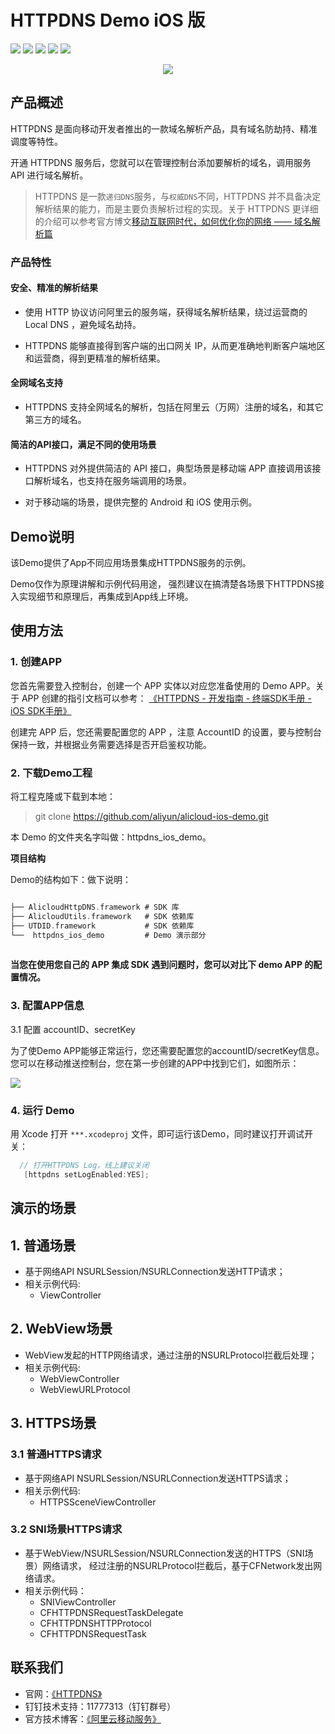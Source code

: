 # HTTPDNS Demo iOS 版



<p align="center">

<a href=""><img src="https://img.shields.io/badge/platform-iOS-brightgreen.svg"></a>
<a href=""><img src="https://img.shields.io/badge/pod-support-brightgreen.svg"></a>
<a href=""><img src="https://img.shields.io/badge/Swift-compatible-orange.svg"></a>
<a href=""><img src="https://img.shields.io/badge/language-ObjC-orange.svg"></a>
<a href=""><img src="https://img.shields.io/badge/platform-iOS%207.0%2B-ff69b5152950834.svg"></a>

</p>


<div align="center">

<img src="Image/httpdns_product_logo.png">

</div>








## 产品概述


HTTPDNS 是面向移动开发者推出的一款域名解析产品，具有域名防劫持、精准调度等特性。

开通 HTTPDNS 服务后，您就可以在管理控制台添加要解析的域名，调用服务 API 进行域名解析。

> HTTPDNS 是一款`递归DNS`服务，与`权威DNS`不同，HTTPDNS 并不具备决定解析结果的能力，而是主要负责解析过程的实现。关于 HTTPDNS 更详细的介绍可以参考官方博文[移动互联网时代，如何优化你的网络 —— 域名解析篇](https://yq.aliyun.com/articles/58967?spm=5176.100244.teamhomeleft.195.8WqcCX)

### **产品特性**

#### **安全、精准的解析结果**

- 使用 HTTP 协议访问阿里云的服务端，获得域名解析结果，绕过运营商的 Local DNS ，避免域名劫持。


-  HTTPDNS 能够直接得到客户端的出口网关 IP，从而更准确地判断客户端地区和运营商，得到更精准的解析结果。

#### **全网域名支持**

- HTTPDNS 支持全网域名的解析，包括在阿里云（万网）注册的域名，和其它第三方的域名。

#### **简洁的API接口，满足不同的使用场景**

- HTTPDNS 对外提供简洁的 API 接口，典型场景是移动端 APP 直接调用该接口解析域名，也支持在服务端调用的场景。


-  对于移动端的场景，提供完整的 Android 和 iOS 使用示例。


## Demo说明

该Demo提供了App不同应用场景集成HTTPDNS服务的示例。

Demo仅作为原理讲解和示例代码用途，
强烈建议在搞清楚各场景下HTTPDNS接入实现细节和原理后，再集成到App线上环境。


## 使用方法

### 1. 创建APP


您首先需要登入控制台，创建一个 APP 实体以对应您准备使用的 Demo APP。关于 APP 创建的指引文档可以参考：
 [《HTTPDNS - 开发指南 - 终端SDK手册 - iOS SDK手册》]( https://help.aliyun.com/document_detail/30141.html?spm=5176.7841952.6.570.ywkeYL ) 

创建完 APP 后，您还需要配置您的 APP ，注意 AccountID 的设置，要与控制台保持一致，并根据业务需要选择是否开启鉴权功能。



### 2. 下载Demo工程

将工程克隆或下载到本地：

> git clone https://github.com/aliyun/alicloud-ios-demo.git

本 Demo 的文件夹名字叫做：httpdns_ios_demo。


**项目结构**


Demo的结构如下：做下说明：

 ```Objective-C

├── AlicloudHttpDNS.framework # SDK 库
├── AlicloudUtils.framework   # SDK 依赖库
├── UTDID.framework           # SDK 依赖库
└──  httpdns_ios_demo         # Demo 演示部分
       
 ```
 
**当您在使用您自己的 APP 集成 SDK 遇到问题时，您可以对比下 demo APP 的配置情况。**


### 3. 配置APP信息

3.1 配置 accountID、secretKey

为了使Demo APP能够正常运行，您还需要配置您的accountID/secretKey信息。您可以在移动推送控制台，您在第一步创建的APP中找到它们，如图所示：

![](Image/where_is_accountid_secrectkey.png)


### 4. 运行 Demo

用 Xcode 打开 `***.xcodeproj` 文件，即可运行该Demo，同时建议打开调试开关：



 ```Objective-C
   // 打开HTTPDNS Log，线上建议关闭
    [httpdns setLogEnabled:YES];
 ```

## 演示的场景

## 1. 普通场景
- 基于网络API NSURLSession/NSURLConnection发送HTTP请求；
- 相关示例代码:
    - ViewController

## 2. WebView场景

- WebView发起的HTTP网络请求，通过注册的NSURLProtocol拦截后处理；
- 相关示例代码:
    - WebViewController
    - WebViewURLProtocol

## 3. HTTPS场景

### 3.1 普通HTTPS请求

- 基于网络API NSURLSession/NSURLConnection发送HTTPS请求；
- 相关示例代码:
    - HTTPSSceneViewController

### 3.2 SNI场景HTTPS请求
- 基于WebView/NSURLSession/NSURLConnection发送的HTTPS（SNI场景）网络请求，
经过注册的NSURLProtocol拦截后，基于CFNetwork发出网络请求。
- 相关示例代码：
    - SNIViewController
    - CFHTTPDNSRequestTaskDelegate
    - CFHTTPDNSHTTPProtocol
    - CFHTTPDNSRequestTask




## 联系我们

 - 官网：[《HTTPDNS》]( https://cn.aliyun.com/product/httpdns?spm=5176.7841952.765261.327.AS1VQb ) 
 - 钉钉技术支持：11777313（钉钉群号）
 - 官方技术博客：[《阿里云移动服务》]( https://yq.aliyun.com/teams/32 ) 


